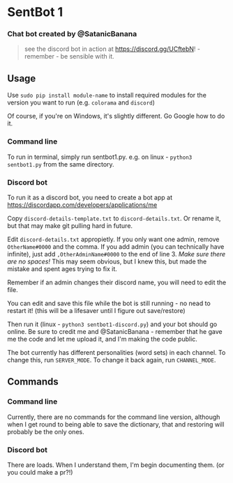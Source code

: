 # SentBot 1
### Chat bot created by @SatanicBanana

 > see the discord bot in action at https://discord.gg/UCftebN! - remember - be sensible with it.

## Usage

Use `sudo pip install module-name` to install required modules for the version you want to run (e.g. `colorama` and `discord`)

Of course, if you're on Windows, it's slightly different. Go Google how to do it.

### Command line

To run in terminal, simply run sentbot1.py.
e.g. on linux - `python3 sentbot1.py` from the same directory.

### Discord bot

To run it as a discord bot, you need to create a bot app at https://discordapp.com/developers/applications/me

Copy `discord-details-template.txt` to `discord-details.txt`. Or rename it, but that may make git pulling hard in future.

Edit `discord-details.txt` appropietly. If you only want one admin, remove `OtherName#0000` and the comma. If you add admin (you can technically have infinite), just add `,OtherAdminName#0000` to the end of line 3. _Make sure there are no spaces!_ This may seem obvious, but I knew this, but made the mistake and spent ages trying to fix it.

Remember if an admin changes their discord name, you will need to edit the file.

You can edit and save this file while the bot is still running - no nead to restart it! (this will be a lifesaver until I figure out save/restore)

Then run it (linux - `python3 sentbot1-discord.py`) and your bot should go online. Be sure to credit me and @SatanicBanana - remember that he gave me the code and let me upload it, and I'm making the code public.

The bot currently has different personalities (word sets) in each channel. To change this, run `SERVER_MODE`. To change it back again, run `CHANNEL_MODE`.

## Commands

### Command line

Currently, there are no commands for the command line version, although when I get round to being able to save the dictionary, that and restoring will probably be the only ones.

### Discord bot

There are loads. When I understand them, I'm begin documenting them. (or you could make a pr?!)
